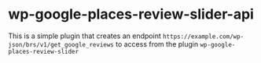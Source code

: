 # wp-google-places-review-slider-api

This is a simple plugin that creates an endpoint `https://example.com/wp-json/brs/v1/get_google_reviews` to access from the plugin `wp-google-places-review-slider`



